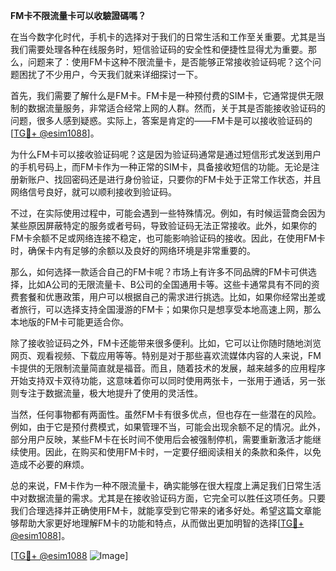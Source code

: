 **FM卡不限流量卡可以收驗證碼嗎？**

在当今数字化时代，手机卡的选择对于我们的日常生活和工作至关重要。尤其是当我们需要处理各种在线服务时，短信验证码的安全性和便捷性显得尤为重要。那么，问题来了：使用FM卡这种不限流量卡，是否能够正常接收验证码呢？这个问题困扰了不少用户，今天我们就来详细探讨一下。

首先，我们需要了解什么是FM卡。FM卡是一种预付费的SIM卡，它通常提供无限制的数据流量服务，非常适合经常上网的人群。然而，关于其是否能接收验证码的问题，很多人感到疑惑。实际上，答案是肯定的——FM卡是可以接收验证码的[[TG💪+ @esim1088](https://t.me/s/esim1088)]。

为什么FM卡可以接收验证码呢？这是因为验证码通常是通过短信形式发送到用户的手机号码上，而FM卡作为一种正常的SIM卡，具备接收短信的功能。无论是注册新账户、找回密码还是进行身份验证，只要你的FM卡处于正常工作状态，并且网络信号良好，就可以顺利接收到验证码。

不过，在实际使用过程中，可能会遇到一些特殊情况。例如，有时候运营商会因为某些原因屏蔽特定的服务或者号码，导致验证码无法正常接收。此外，如果你的FM卡余额不足或网络连接不稳定，也可能影响验证码的接收。因此，在使用FM卡时，确保卡内有足够的余额以及良好的网络环境是非常重要的。

那么，如何选择一款适合自己的FM卡呢？市场上有许多不同品牌的FM卡可供选择，比如A公司的无限流量卡、B公司的全国通用卡等。这些卡通常具有不同的资费套餐和优惠政策，用户可以根据自己的需求进行挑选。比如，如果你经常出差或者旅行，可以选择支持全国漫游的FM卡；如果你只是想享受本地高速上网，那么本地版的FM卡可能更适合你。

除了接收验证码之外，FM卡还能带来很多便利。比如，它可以让你随时随地浏览网页、观看视频、下载应用等等。特别是对于那些喜欢流媒体内容的人来说，FM卡提供的无限制流量简直就是福音。而且，随着技术的发展，越来越多的应用程序开始支持双卡双待功能，这意味着你可以同时使用两张卡，一张用于通话，另一张则专注于数据流量，极大地提升了使用的灵活性。

当然，任何事物都有两面性。虽然FM卡有很多优点，但也存在一些潜在的风险。例如，由于它是预付费模式，如果管理不当，可能会出现余额不足的情况。此外，部分用户反映，某些FM卡在长时间不使用后会被强制停机，需要重新激活才能继续使用。因此，在购买和使用FM卡时，一定要仔细阅读相关的条款和条件，以免造成不必要的麻烦。

总的来说，FM卡作为一种不限流量卡，确实能够在很大程度上满足我们日常生活中对数据流量的需求。尤其是在接收验证码方面，它完全可以胜任这项任务。只要我们合理选择并正确使用FM卡，就能享受到它带来的诸多好处。希望这篇文章能够帮助大家更好地理解FM卡的功能和特点，从而做出更加明智的选择[[TG💪+ @esim1088](https://t.me/s/esim1088)]。

[[TG💪+ @esim1088](https://t.me/s/esim1088) ![Image](https://i.postimg.cc/4NQfJmqS/Snipaste-2025-05-13-00-14-12.png)]